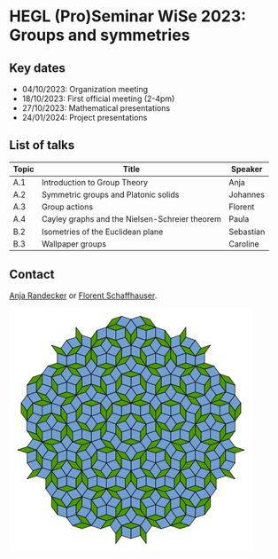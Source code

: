 # HEGL (Pro)Seminar WiSe 2023: Groups and symmetries

## Key dates

- 04/10/2023: Organization meeting
- 18/10/2023: First official meeting (2-4pm)
- 27/10/2023: Mathematical presentations
- 24/01/2024: Project presentations

## List of talks

| Topic | Title | Speaker |
| ----- | ----- | ------- |
| A.1   | Introduction to Group Theory | Anja |
| A.2   | Symmetric groups and Platonic solids | Johannes |
| A.3   | Group actions | Florent |
| A.4   | Cayley graphs and the Nielsen-Schreier theorem | Paula |
| B.2   | Isometries of the Euclidean plane | Sebastian |
| B.3   | Wallpaper groups | Caroline |

## Contact

[Anja Randecker](https://www.mathi.uni-heidelberg.de/~arandecker/) or [Florent Schaffhauser](https://matematiflo.github.io).

![A tiling of the plane](penrose.png)
